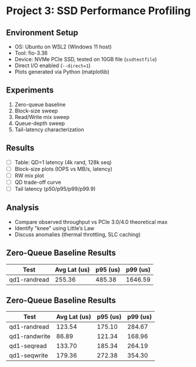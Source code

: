 # Project 3: SSD Performance Profiling

## Environment Setup
- OS: Ubuntu on WSL2 (Windows 11 host)
- Tool: fio-3.36
- Device: NVMe PCIe SSD, tested on 10GB file (`ssdtestfile`)
- Direct I/O enabled (`--direct=1`)
- Plots generated via Python (matplotlib)

## Experiments
1. Zero-queue baseline
2. Block-size sweep
3. Read/Write mix sweep
4. Queue-depth sweep
5. Tail-latency characterization

## Results
- [ ] Table: QD=1 latency (4k rand, 128k seq)
- [ ] Block-size plots (IOPS vs MB/s, latency)
- [ ] RW mix plot
- [ ] QD trade-off curve
- [ ] Tail latency (p50/p95/p99/p99.9)

## Analysis
- Compare observed throughput vs PCIe 3.0/4.0 theoretical max
- Identify "knee" using Little’s Law
- Discuss anomalies (thermal throttling, SLC caching)


## Zero-Queue Baseline Results
| Test | Avg Lat (us) | p95 (us) | p99 (us) |
|------|--------------|----------|----------|
| qd1-randread | 255.36 | 485.38 | 1646.59 |


## Zero-Queue Baseline Results
| Test | Avg Lat (us) | p95 (us) | p99 (us) |
|------|--------------|----------|----------|
| qd1-randread | 123.54 | 175.10 | 284.67 |
| qd1-randwrite | 86.89 | 121.34 | 168.96 |
| qd1-seqread | 133.70 | 185.34 | 264.19 |
| qd1-seqwrite | 179.36 | 272.38 | 354.30 |
